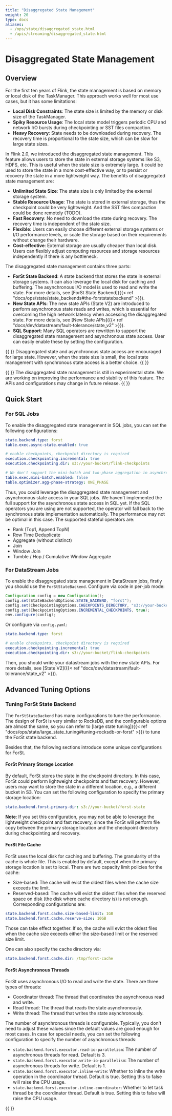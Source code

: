```yaml
---
title: "Disaggregated State Management"
weight: 20
type: docs
aliases:
  - /ops/state/disaggregated_state.html
  - /apis/streaming/disaggregated_state.html
---
```

<!--
Licensed to the Apache Software Foundation (ASF) under one
or more contributor license agreements.  See the NOTICE file
distributed with this work for additional information
regarding copyright ownership.  The ASF licenses this file
to you under the Apache License, Version 2.0 (the
"License"); you may not use this file except in compliance
with the License.  You may obtain a copy of the License at

  http://www.apache.org/licenses/LICENSE-2.0

Unless required by applicable law or agreed to in writing,
software distributed under the License is distributed on an
"AS IS" BASIS, WITHOUT WARRANTIES OR CONDITIONS OF ANY
KIND, either express or implied.  See the License for the
specific language governing permissions and limitations
under the License.
-->

# Disaggregated State Management

## Overview

For the first ten years of Flink, the state management is based on memory or local disk of the TaskManager. 
This approach works well for most use cases, but it has some limitations:
 * **Local Disk Constraints**: The state size is limited by the memory or disk size of the TaskManager.
 * **Spiky Resource Usage**: The local state model triggers periodic CPU and network I/O bursts during checkpointing or SST files compaction.
 * **Heavy Recovery**: State needs to be downloaded during recovery. The recovery time is
proportional to the state size, which can be slow for large state sizes.

In Flink 2.0, we introduced the disaggregated state management. This feature allows users to store 
the state in external storage systems like S3, HDFS, etc. This is useful when the state size
is extremely large. It could be used to store the state in a more cost-effective way, or to
persist or recovery the state in a more lightweight way. The benefits of disaggregated state management are:
 * **Unlimited State Size**: The state size is only limited by the external storage system.
 * **Stable Resource Usage**: The state is stored in external storage, thus the checkpoint could be very lightweight.
And the SST files compaction could be done remotely (TODO).
 * **Fast Recovery**: No need to download the state during recovery. The recovery time is
independent of the state size.
 * **Flexible**: Users can easily choose different external storage systems or I/O performance levels,
or scale the storage based on their requirements without change their hardware.
 * **Cost-effective**: External storage are usually cheaper than local disk. Users can flexibly
adjust computing resources and storage resources independently if there is any bottleneck.

The disaggregated state management contains three parts:
 * **ForSt State Backend**: A state backend that stores the state in external storage systems. It 
can also leverage the local disk for caching and buffering. The asynchronous I/O model is used to
read and write the state. For more details, see [ForSt State Backend]({{< ref "docs/ops/state/state_backends#the-forststatebackend" >}}).
 * **New State APIs**: The new state APIs (State V2) are introduced to perform asynchronous state
reads and writes, which is essential for overcoming the high network latency when accessing
the disaggregated state. For more details, see [New State APIs]({{< ref "docs/dev/datastream/fault-tolerance/state_v2" >}}).
 * **SQL Support**: Many SQL operators are rewritten to support the disaggregated state management
and asynchronous state access. User can easily enable these by setting the configuration.

{{ <hint info >}}
Disaggregated state and asynchronous state access are encouraged for large state. However, when
the state size is small, the local state management with synchronous state access is a better
choice.
{{ </hint >}}

{{ <hint info >}}
The disaggregated state management is still in experimental state. We are working on improving
the performance and stability of this feature. The APIs and configurations may change in future
release.
{{ </hint >}}

## Quick Start

### For SQL Jobs

To enable the disaggregated state management in SQL jobs, you can set the following configurations:
```yaml
state.backend.type: forst
table.exec.async-state.enabled: true

# enable checkpoints, checkpoint directory is required
execution.checkpointing.incremental: true
execution.checkpointing.dir: s3://your-bucket/flink-checkpoints

# We don't support the mini-batch and two-phase aggregation in asynchronous state access yet.
table.exec.mini-batch.enabled: false
table.optimizer.agg-phase-strategy: ONE_PHASE
```
Thus, you could leverage the disaggregated state management and asynchronous state access in
your SQL jobs. We haven't implemented the full support for the asynchronous state access
in SQL yet. If the SQL operators you are using are not supported, the operator will fall back
to the synchronous state implementation automatically. The performance may not be optimal in
this case. The supported stateful operators are:
 - Rank (Top1, Append TopN)
 - Row Time Deduplicate
 - Aggregate (without distinct)
 - Join
 - Window Join
 - Tumble / Hop / Cumulative Window Aggregate


### For DataStream Jobs

To enable the disaggregated state management in DataStream jobs, firstly you should use 
the `ForStStateBackend`. Configure via code in per-job mode:
```java
Configuration config = new Configuration();
config.set(StateBackendOptions.STATE_BACKEND, "forst");
config.set(CheckpointingOptions.CHECKPOINTS_DIRECTORY, "s3://your-bucket/flink-checkpoints");
config.set(CheckpointingOptions.INCREMENTAL_CHECKPOINTS, true);
env.configure(config);
```
Or configure via `config.yaml`:
```yaml
state.backend.type: forst

# enable checkpoints, checkpoint directory is required
execution.checkpointing.incremental: true
execution.checkpointing.dir: s3://your-bucket/flink-checkpoints
```

Then, you should write your datastream jobs with the new state APIs. For more
details, see [State V2]({{< ref "docs/dev/datastream/fault-tolerance/state_v2" >}}).

## Advanced Tuning Options

### Tuning ForSt State Backend

The `ForStStateBackend` has many configurations to tune the performance.
The design of ForSt is very similar to RocksDB, and the configurable options are almost the same,
so you can refer to [large state tuning]({{< ref "docs/ops/state/large_state_tuning#tuning-rocksdb-or-forst" >}})
to tune the ForSt state backend.

Besides that, the following sections introduce some unique configurations for ForSt.

#### ForSt Primary Storage Location

By default, ForSt stores the state in the checkpoint directory. In this case,
ForSt could perform lightweight checkpoints and fast recovery. However, users may
want to store the state in a different location, e.g., a different bucket in S3.
You can set the following configuration to specify the primary storage location:
```yaml
state.backend.forst.primary-dir: s3://your-bucket/forst-state
```

**Note**: If you set this configuration, you may not be able to leverage the lightweight
checkpoint and fast recovery, since the ForSt will perform file copy between the primary
storage location and the checkpoint directory during checkpointing and recovery.


#### ForSt File Cache

ForSt uses the local disk for caching and buffering. The granularity of the cache is whole file.
This is enabled by default, except when the primary storage location is set to local.
There are two capacity limit policies for the cache:
 - Size-based: The cache will evict the oldest files when the cache size exceeds the limit.
 - Reserved-based: The cache will evict the oldest files when the reserved space on disk
(the disk where cache directory is) is not enough.
Corresponding configurations are:
```yaml
state.backend.forst.cache.size-based-limit: 1GB
state.backend.forst.cache.reserve-size: 10GB
```
Those can take effect together. If so, the cache will evict the oldest files when the cache
size exceeds either the size-based limit or the reserved size limit.

One can also specify the cache directory via:
```yaml
state.backend.forst.cache.dir: /tmp/forst-cache
```

#### ForSt Asynchronous Threads

ForSt uses asynchronous I/O to read and write the state. There are three types of threads:
 - Coordinator thread: The thread that coordinates the asynchronous read and write.
 - Read thread: The thread that reads the state asynchronously.
 - Write thread: The thread that writes the state asynchronously.

The number of asynchronous threads is configurable. Typically, you don't need to adjust these
values since the default values are good enough for most cases.
In case for special needs, you can set the following configuration to specify the number of
asynchronous threads:
 - `state.backend.forst.executor.read-io-parallelism`: The number of asynchronous threads for read. Default is 3.
 - `state.backend.forst.executor.write-io-parallelism`: The number of asynchronous threads for write. Default is 1.
 - `state.backend.forst.executor.inline-write`: Whether to inline the write operation in the coordinator thread.
Default is true. Setting this to false will raise the CPU usage.
 - `state.backend.forst.executor.inline-coordinator`: Whether to let task thread be the coordinator thread.
Default is true. Setting this to false will raise the CPU usage.

{{ <top> }}
